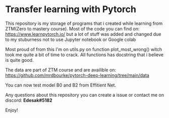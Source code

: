 # Transfer learning with Pytorch
This repository is my storage of programs that i created while learning from ZTM(Zero to mastery course). 
Most of the code you can find on: https://www.learnpytorch.io/ but a lot of stuff was added and changed due to my stuburness not to use Jupyter notebook or Google colab

Most proud of from this I'm on utils.py  on function plot_most_wrong() witch took me quite a bit of time to crack. 
All functions has docstring that i believe is quite good. 

The data are part of ZTM course and are availible on: https://github.com/mrdbourke/pytorch-deep-learning/tree/main/data

You can now test model B0 and B2 from Effitient Net.

Any questions about this repository you can create a issue or contact me on discord: **Edesak#5182**

Enjoy!
